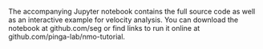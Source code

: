 The accompanying Jupyter notebook contains the full source code as well as an interactive example for velocity analysis.
You can download the notebook at github.com/seg or find links to run it online at github.com/pinga-lab/nmo-tutorial.